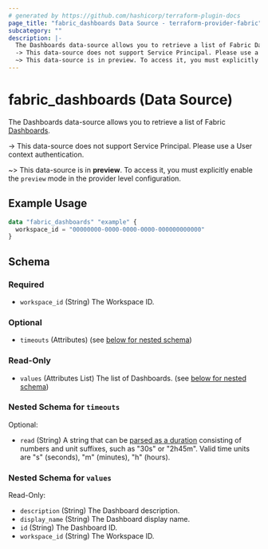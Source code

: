 ```yaml
---
# generated by https://github.com/hashicorp/terraform-plugin-docs
page_title: "fabric_dashboards Data Source - terraform-provider-fabric"
subcategory: ""
description: |-
  The Dashboards data-source allows you to retrieve a list of Fabric Dashboards https://learn.microsoft.com/power-bi/consumer/end-user-dashboards.
  -> This data-source does not support Service Principal. Please use a User context authentication.
  ~> This data-source is in preview. To access it, you must explicitly enable the preview mode in the provider level configuration.
---
```


# fabric_dashboards (Data Source)

The Dashboards data-source allows you to retrieve a list of Fabric [Dashboards](https://learn.microsoft.com/power-bi/consumer/end-user-dashboards).

-> This data-source does not support Service Principal. Please use a User context authentication.

~> This data-source is in **preview**. To access it, you must explicitly enable the `preview` mode in the provider level configuration.

## Example Usage

```terraform
data "fabric_dashboards" "example" {
  workspace_id = "00000000-0000-0000-0000-000000000000"
}
```

<!-- schema generated by tfplugindocs -->
## Schema

### Required

- `workspace_id` (String) The Workspace ID.

### Optional

- `timeouts` (Attributes) (see [below for nested schema](#nestedatt--timeouts))

### Read-Only

- `values` (Attributes List) The list of Dashboards. (see [below for nested schema](#nestedatt--values))

<a id="nestedatt--timeouts"></a>

### Nested Schema for `timeouts`

Optional:

- `read` (String) A string that can be [parsed as a duration](https://pkg.go.dev/time#ParseDuration) consisting of numbers and unit suffixes, such as "30s" or "2h45m". Valid time units are "s" (seconds), "m" (minutes), "h" (hours).

<a id="nestedatt--values"></a>

### Nested Schema for `values`

Read-Only:

- `description` (String) The Dashboard description.
- `display_name` (String) The Dashboard display name.
- `id` (String) The Dashboard ID.
- `workspace_id` (String) The Workspace ID.
